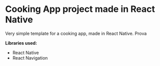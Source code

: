 # Cooking App project made in React Native

Very simple template for a cooking app, made in React Native.
Prova

**Libraries used:**
- React Native
- React Navigation
